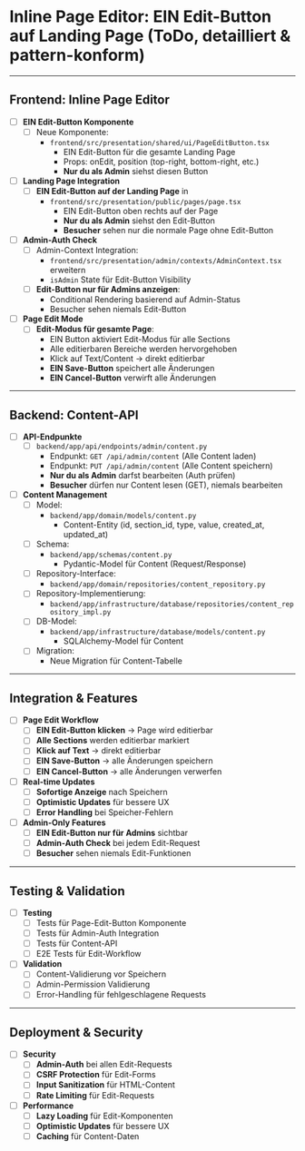 # Inline Page Editor: EIN Edit-Button auf Landing Page (ToDo, detailliert & pattern-konform)

---

## **Frontend: Inline Page Editor**

- [ ] **EIN Edit-Button Komponente**
  - [ ] Neue Komponente:
    - `frontend/src/presentation/shared/ui/PageEditButton.tsx`
      - EIN Edit-Button für die gesamte Landing Page
      - Props: onEdit, position (top-right, bottom-right, etc.)
      - **Nur du als Admin** siehst diesen Button

- [ ] **Landing Page Integration**
  - [ ] **EIN Edit-Button auf der Landing Page** in
    - `frontend/src/presentation/public/pages/page.tsx`
      - EIN Edit-Button oben rechts auf der Page
      - **Nur du als Admin** siehst den Edit-Button
      - **Besucher** sehen nur die normale Page ohne Edit-Button

- [ ] **Admin-Auth Check**
  - [ ] Admin-Context Integration:
    - `frontend/src/presentation/admin/contexts/AdminContext.tsx` erweitern
    - `isAdmin` State für Edit-Button Visibility
  - [ ] **Edit-Button nur für Admins anzeigen**:
    - Conditional Rendering basierend auf Admin-Status
    - Besucher sehen niemals Edit-Button

- [ ] **Page Edit Mode**
  - [ ] **Edit-Modus für gesamte Page**:
    - EIN Button aktiviert Edit-Modus für alle Sections
    - Alle editierbaren Bereiche werden hervorgehoben
    - Klick auf Text/Content → direkt editierbar
    - **EIN Save-Button** speichert alle Änderungen
    - **EIN Cancel-Button** verwirft alle Änderungen

---

## **Backend: Content-API**

- [ ] **API-Endpunkte**
  - [ ] `backend/app/api/endpoints/admin/content.py`
    - Endpunkt: `GET /api/admin/content` (Alle Content laden)
    - Endpunkt: `PUT /api/admin/content` (Alle Content speichern)
    - **Nur du als Admin** darfst bearbeiten (Auth prüfen)
    - **Besucher** dürfen nur Content lesen (GET), niemals bearbeiten

- [ ] **Content Management**
  - [ ] Model:
    - `backend/app/domain/models/content.py`
      - Content-Entity (id, section_id, type, value, created_at, updated_at)
  - [ ] Schema:
    - `backend/app/schemas/content.py`
      - Pydantic-Model für Content (Request/Response)
  - [ ] Repository-Interface:
    - `backend/app/domain/repositories/content_repository.py`
  - [ ] Repository-Implementierung:
    - `backend/app/infrastructure/database/repositories/content_repository_impl.py`
  - [ ] DB-Model:
    - `backend/app/infrastructure/database/models/content.py`
      - SQLAlchemy-Model für Content
  - [ ] Migration:
    - Neue Migration für Content-Tabelle

---

## **Integration & Features**

- [ ] **Page Edit Workflow**
  - [ ] **EIN Edit-Button klicken** → Page wird editierbar
  - [ ] **Alle Sections** werden editierbar markiert
  - [ ] **Klick auf Text** → direkt editierbar
  - [ ] **EIN Save-Button** → alle Änderungen speichern
  - [ ] **EIN Cancel-Button** → alle Änderungen verwerfen

- [ ] **Real-time Updates**
  - [ ] **Sofortige Anzeige** nach Speichern
  - [ ] **Optimistic Updates** für bessere UX
  - [ ] **Error Handling** bei Speicher-Fehlern

- [ ] **Admin-Only Features**
  - [ ] **EIN Edit-Button nur für Admins** sichtbar
  - [ ] **Admin-Auth Check** bei jedem Edit-Request
  - [ ] **Besucher** sehen niemals Edit-Funktionen

---

## **Testing & Validation**

- [ ] **Testing**
  - [ ] Tests für Page-Edit-Button Komponente
  - [ ] Tests für Admin-Auth Integration
  - [ ] Tests für Content-API
  - [ ] E2E Tests für Edit-Workflow

- [ ] **Validation**
  - [ ] Content-Validierung vor Speichern
  - [ ] Admin-Permission Validierung
  - [ ] Error-Handling für fehlgeschlagene Requests

---

## **Deployment & Security**

- [ ] **Security**
  - [ ] **Admin-Auth** bei allen Edit-Requests
  - [ ] **CSRF Protection** für Edit-Forms
  - [ ] **Input Sanitization** für HTML-Content
  - [ ] **Rate Limiting** für Edit-Requests

- [ ] **Performance**
  - [ ] **Lazy Loading** für Edit-Komponenten
  - [ ] **Optimistic Updates** für bessere UX
  - [ ] **Caching** für Content-Daten 